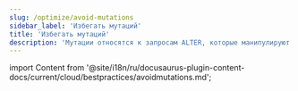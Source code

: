 ```yaml
---
slug: /optimize/avoid-mutations
sidebar_label: 'Избегать мутаций'
title: 'Избегать мутаций'
description: 'Мутации относятся к запросам ALTER, которые манипулируют данными таблицы'
---
```


import Content from '@site/i18n/ru/docusaurus-plugin-content-docs/current/cloud/bestpractices/avoidmutations.md';

<Content />
